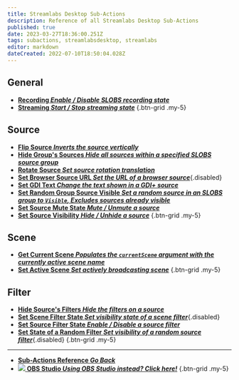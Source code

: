 ```yaml
---
title: Streamlabs Desktop Sub-Actions
description: Reference of all Streamlabs Desktop Sub-Actions
published: true
date: 2023-03-27T18:36:00.251Z
tags: subactions, streamlabsdesktop, streamlabs
editor: markdown
dateCreated: 2022-07-10T18:50:04.028Z
---
```


## General
* [<i class="mdi mdi-record-circle-outline text--streamlabs"></i>**Recording *Enable / Disable SLOBS recording state***](/Sub-Actions/Streamlabs-Desktop/Recording)
* [<i class="mdi mdi-signal text--streamlabs"></i>**Streaming *Start / Stop streaming state***](/Sub-Actions/Streamlabs-Desktop/Streaming)
{.btn-grid .my-5}

## Source
* [<i class="mdi mdi-flip-horizontal text--streamlabs"></i>**Flip Source *Inverts the source vertically***](/Sub-Actions/Streamlabs-Desktop/Flip-Source)
* [<i class="mdi mdi-group text--streamlabs"></i>**Hide Group's Sources *Hide all sources within a specified SLOBS source group***](/Sub-Actions/Streamlabs-Desktop/Hide-Groups-Sources)
* [<i class="mdi mdi-rotate-right text--streamlabs"></i>**Rotate Source *Set source rotation translation***](/Sub-Actions/Streamlabs-Desktop/Rotate-Source)
* [<i class="mdi mdi-google-chrome text--streamlabs"></i>**Set Browser Source URL *Set the URL of a browser source***](/Sub-Actions/Streamlabs-Desktop/Set-Browser-Source-URL){.disabled}
* [<i class="mdi mdi-format-text text--streamlabs"></i>**Set GDI Text *Change the text shown in a GDI+ source***](/Sub-Actions/Streamlabs-Desktop/Set-GDI-Text)
* [<i class="mdi mdi-group text--streamlabs"></i>**Set Random Group Source Visible *Set a random source in an SLOBS group to `Visible`, Excludes sources already visible***](/Sub-Actions/Streamlabs-Desktop/Set-Random-Group-Source-Visible)
* [<i class="mdi mdi-speaker text--streamlabs"></i>**Set Source Mute State *Mute / Unmute a source***](/Sub-Actions/Streamlabs-Desktop/Set-Source-Mute-State)
* [<i class="mdi mdi-border-none-variant text--streamlabs"></i>**Set Source Visibility *Hide / Unhide a source***](/Sub-Actions/Streamlabs-Desktop/Set-Source-Visibility)
{.btn-grid .my-5}

## Scene
* [<i class="mdi mdi-scan-helper text--streamlabs"></i>**Get Current Scene *Populates the `currentScene` argument with the currently active scene name***](/Sub-Actions/Streamlabs-Desktop/Get-Current-Scene)
* [<i class="mdi mdi-select-drag text--streamlabs"></i>**Set Active Scene *Set actively broadcasting scene***](/Sub-Actions/Streamlabs-Desktop/Set-Active-Scene)
{.btn-grid .my-5}

## Filter
* [<i class="mdi mdi-filter-variant-minus text--streamlabs"></i>**Hide Source's Filters *Hide the filters on a source***](/Sub-Actions/OBS/Hide-Source-Filters)
* [<i class="mdi mdi-filter-variant-plus text--streamlabs"></i>**Set Scene Filter State *Set visibility state of a scene filter***](/Sub-Actions/Streamlabs-Desktop/Scene-Filter-State){.disabled}
* [<i class="mdi mdi-filter-variant-plus text--streamlabs"></i>**Set Source Filter State *Enable / Disable a source filter***](/Sub-Actions/Streamlabs-Desktop/Set-Source-Filter-State)
* [<i class="mdi mdi-filter-variant text--streamlabs"></i>**Set State of a Random Filter *Set visibility of a random source filter***](/Sub-Actions/Streamlabs-Desktop/Random-Filter-State){.disabled}
{.btn-grid .my-5}

---

- [<i class="mdi mdi-chevron-left"></i>**Sub-Actions Reference *Go Back***](/Sub-Actions) 
- [<img src="https://streamer.bot/img/integrations/obs.svg"/> **OBS Studio *Using OBS Studio instead? Click here!***](/Sub-Actions/OBS)
{.btn-grid .my-5}